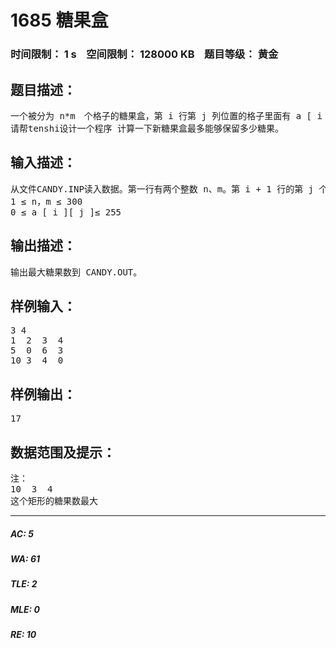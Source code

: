 # 1685 糖果盒   
### 时间限制： 1 s&nbsp;&nbsp;&nbsp;&nbsp;空间限制： 128000 KB&nbsp;&nbsp;&nbsp;&nbsp;题目等级： 黄金  
## 题目描述：  

<pre>
一个被分为 n*m　个格子的糖果盒，第 i 行第 j 列位置的格子里面有 a [ i ][ j ] 颗糖。本来 tenshi 打算送这盒糖果给某 PPMM 的，但是就在要送出糖果盒的前一天晚上，一只极其可恶的老鼠夜袭糖果盒，有部分格子被洗劫并且穿了洞。tenshi 必须尽快从这个糖果盒里面切割出一个矩形糖果盒，新的糖果盒不能有洞，并且 tenshi 希望保留在新糖果盒内的糖的总数尽量多。
请帮tenshi设计一个程序 计算一下新糖果盒最多能够保留多少糖果。
</pre>
  
  
## 输入描述：  

<pre>
从文件CANDY.INP读入数据。第一行有两个整数 n、m。第 i + 1 行的第 j 个数表示 a [ i ][ j ]，如果这个数为 0 ，则表示这个位置的格子被洗劫过。其中：
1 ≤ n，m ≤ 300
0 ≤ a [ i ][ j ]≤ 255
</pre>
  
  
## 输出描述：  

<pre>
输出最大糖果数到 CANDY.OUT。
</pre>
  
  
## 样例输入：  

<pre>
3 4
1  2  3  4
5  0  6  3
10 3  4  0
</pre>
  
  
## 样例输出：  

<pre>
17
</pre>
  
  
## 数据范围及提示：  

<pre>
注：
10  3  4
这个矩形的糖果数最大
</pre>
  
  
***  

##### AC: 5  
##### WA: 61  
##### TLE: 2  
##### MLE: 0  
##### RE: 10  
